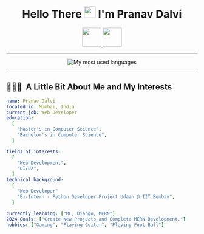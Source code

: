 <h1 align="center">
  Hello There <img src="https://raw.githubusercontent.com/iampavangandhi/iampavangandhi/master/gifs/Hi.gif" height="30px"/> I'm Pranav Dalvi
</h1>

<p align="center">
  <a href="https://linktr.ee/pranav.dalvi">
  <img height="50" src="https://user-images.githubusercontent.com/46517096/166972883-f5f1d88c-0246-4374-88ac-ded0f2cf0699.png"/>
</a>
<a href="https://www.linkedin.com/in/pranav-dalvi-03947a207/">
  <img height="50" src="https://user-images.githubusercontent.com/46517096/166973395-19676cd8-f8ec-4abf-83ff-da8243505b82.png"/>
</a>
</p>

---
<p align="center"><img src="https://github-readme-stats.vercel.app/api/top-langs/?username=PranavDalvi&theme=github_dark&hide=tex&size_weight=0.5&count_weight=1&layout=compact" alt="My most used languages" /></p>

---

<h2> 👨🏻‍💻 &nbsp;A Little Bit About Me and My Interests</h2>

```yaml
name: Pranav Dalvi
located_in: Mumbai, India
current_job: Web Developer
education:
  [
    "Master's in Computer Science",
    "Bachelor's in Computer Science",
  ]

fields_of_interests:
  [
    "Web Development",
    "UI/UX",
  ]
technical_background:
  [
    "Web Developer"
    "Ex-Intern - Python Developer Project Udaan @ IIT Bombay",
  ]
  
currently_learning: ["ML, Django, MERN"]
2024 Goals: ["Create New Projects and Complete MERN Development."]
hobbies: ["Gaming", "Playing Guitar", "Playing Foot Ball"]
```

